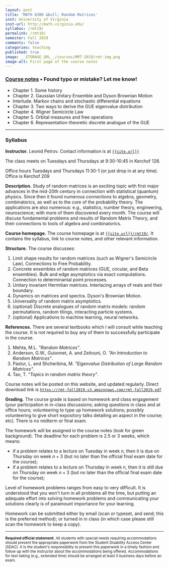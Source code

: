 ```yaml
---
layout: post
title: 'MATH 8380 &bull; Random Matrices'
inst: University of Virginia
inst-url: http://math.virginia.edu/
syllabus: /rmt19/
permalink: /rmt19/
semester: Fall 2019
comments: false
categories: teaching
published: true
image: __STORAGE_URL__/courses/RMT-2019/rmt-img.png
image-alt: First page of the course notes
---
```


### [Course notes](https://rmt-fall2019.s3.amazonaws.com/rmt-fall2019.pdf) &bull; Found typo or mistake? Let me know!

<div><object data="https://rmt-fall2019.s3.amazonaws.com/up.txt" style="height:30px"></object></div>

- Chapter 1. Some history
- Chapter 2. Gaussian Unitary Ensemble and Dyson Brownian Motion
- Interlude. Markov chains and stochastic differential equations
- Chapter 3. Two ways to derive the GUE eigenvalue distribution
- Chapter 4. Wigner Semicircle Law
- Chapter 5. Orbital measures and free operations
- Chapter 6. Representation-theoretic discrete analogue of the GUE

<!--more-->

---

### Syllabus

**Instructor.** Leonid Petrov. Contact information is at [`{{site.url}}`]({{site.url}})

The class meets on Tuesdays and Thursdays at 9:30-10:45 in Kerchof 128.

Office hours Tuesdays and Thursdays 11:30-1 (or just drop in at any time). Office is Kerchof 209

**Description.** Study of random matrices is an exciting topic with first major advances in the mid-20th century in connection with statistical (quantum) physics. Since then it found numerous connections to algebra, geometry, combinatorics, as well as to the core of the probability theory. The applications are also numerous: e.g., statistics, number theory, engineering, neuroscience; with more of them discovered every month. The course will discuss fundamental problems and results of Random Matrix Theory, and their connections to tools of algebra and combinatorics.

**Course homepage.** The course homepage is at [`{{site.url}}/rmt19/`]({{site.url}}/rmt19/). It contains
the syllabus, link to course notes, and other relevant information.

**Structure.** The course discusses:

1. Limit shape results for random matrices (such as Wigner's Semicircle Law). Connections to Free Probability.
2. Concrete ensembles of random matrices (GUE, circular, and Beta ensembles). Bulk and edge asymptotics via exact computations. Connection to determinantal point processes.
2. Unitary invariant Hermitian matrices. Interlacing arrays of reals
	 and their boundary.
3. Dynamics on matrices and spectra. Dyson's Brownian Motion. 
4. Universality of random matrix asymptotics.
5. (optional) Discrete analogues of random matrix models: random permutations, random tilings, interacting particle systems.
6. (optional) Applications to machine learning, neural networks. 

**References.** There are several textbooks which I will consult while teaching the course. It is not required to buy any of them to successfully participate in the course.

1. Mehta, M.L. *"Random Matrices"*.
2. Anderson, G.W., Guionnet, A. and Zeitouni, O. *"An Introduction to Random Matrices"*.
3. Pastur, L. and Shcherbina, M. *"Eigenvalue Distribution of Large Random Matrices"*.
4. Tao, T. *"Topics in random matrix theory"*.

Course notes will be posted on this website, and updated regularly. 
Direct download link is [`https://rmt-fall2019.s3.amazonaws.com/rmt-fall2019.pdf`](https://rmt-fall2019.s3.amazonaws.com/rmt-fall2019.pdf)

**Grading.** 
The course grade is based on homework and class engagement 
(your participation in in-class discussions; asking questions in class
and at office hours;
volunteering to type up homework solutions; 
possibly volunteering to give short expository talks detailing 
an aspect in the course; etc).
There is no midterm or final exam.

The homework will be assigned in the course notes (look for
green background). The deadline for each problem is 2.5 or 3 weeks,
which means:
- if a problem relates to a lecture on Tuesday in week $n$, then it is
		due on Thursday on week $n+3$ (but no later than the official
		final exam
		date for the course);
- if a problem relates to a lecture on Thursday in week $n$, then it is still
		due on Thursday on week $n+3$ (but no later than the official
		final exam
		date for the course);

Level of homework problems ranges from easy to very difficult.
It is understood that you won't turn in all problems all the time,
but
putting an adequate effort into solving homework
problems and 
communicating your solutions clearly is 
of paramount importance for your learning. 

Homework can be submitted either by email (scan or typeset, and send; this is the
preferred method); or turned in in class (in which case please still
scan the homework to keep a copy).


-----

<sub>**Required official statement.** All students with special needs requiring accommodations should present the appropriate paperwork from the Student Disability Access Center (SDAC). It is the student's responsibility to present this paperwork in a timely fashion and follow up with the instructor about the accommodations being offered. Accommodations for test-taking (e.g., extended time) should be arranged at least 5 business days before an exam.</sub>

